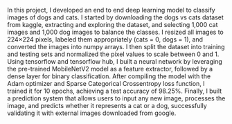 In this project, I developed an end to end deep learning model to classify images of dogs and cats. I started by downloading the dogs vs cats dataset from kaggle, extracting and exploring the dataset, and selecting 1,000 cat images and 1,000 dog images to balance the classes. I resized all images to 224×224 pixels, labeled them appropriately (cats = 0, dogs = 1), and converted the images into numpy arrays. I then split the dataset into training and testing sets and normalized the pixel values to scale between 0 and 1. Using tensorflow and tensorflow hub, I built a neural network by leveraging the pre-trained MobileNetV2 model as a feature extractor, followed by a dense layer for binary classification. After compiling the model with the Adam optimizer and Sparse Categorical Crossentropy loss function, I trained it for 10 epochs, achieving a test accuracy of 98.25%. Finally, I built a prediction system that allows users to input any new image, processes the image, and predicts whether it represents a cat or a dog, successfully validating it with external images downloaded from google.
